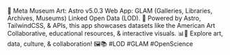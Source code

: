 🌌 Meta Museum Art: Astro v5.0.3 Web App: GLAM (Galleries, Libraries, Archives, Museums) Linked Open Data (LOD). 🚀 Powered by Astro, TailwindCSS, & APIs, this app showcases datasets like the American Art Collaborative, educational resources, & interactive visuals. 📊🎨 Explore art, data, culture, & collaboration! 🖼️📚 #LOD #GLAM #OpenScience
